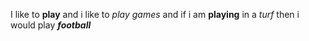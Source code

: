 I like to **play** and i like to _play games_ and if i am __playing__ in a *turf* then i would play __*football*__
